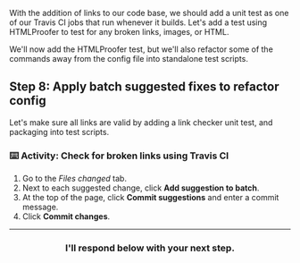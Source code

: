 With the addition of links to our code base, we should add a unit test as one of our Travis CI jobs that run whenever it builds. Let's add a test using HTMLProofer to test for any broken links, images, or HTML.

We'll now add the HTMLProofer test, but we'll also refactor some of the commands away from the config file into standalone test scripts.

## Step 8: Apply batch suggested fixes to refactor config

Let's make sure all links are valid by adding a link checker unit test, and packaging into test scripts.

### :keyboard: Activity: Check for broken links using Travis CI

1. Go to the _Files changed_ tab.
1. Next to each suggested change, click **Add suggestion to batch**.
1. At the top of the page, click **Commit suggestions** and enter a commit message.
1. Click **Commit changes**.

<hr>
<h3 align="center">I'll respond below with your next step.</h3>
